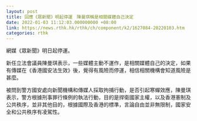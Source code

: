 ```yaml
---
layout: post
title: 回應《眾新聞》明起停運　陳曼琪稱是相關媒體自己決定
date: 2022-01-03 11:12:03.000000000 +08:00
link: https://news.rthk.hk/rthk/ch/component/k2/1627084-20220103.htm
categories: rthk
---
```


網媒《眾新聞》明日起停運。

新任立法會議員陳曼琪表示，一些媒體主動不運作，是相關媒體自己的決定，如果有傳媒在《香港國安法生效》後，覺得有風險而停運，相信相關機構會知道風險是甚麼。

被問到警方國安處向新聞機構和傳媒人採取拘捕行動，是否引起寒蟬效應，陳曼琪表示，警方根據刑事罪行條例的執法行動，目的是捍衛國家主權，以及香港憲制及公共秩序，並非其他目的，根據國際及香港的標準，言論自由並非無限制，國家安全和公共秩序有凌駕性。
